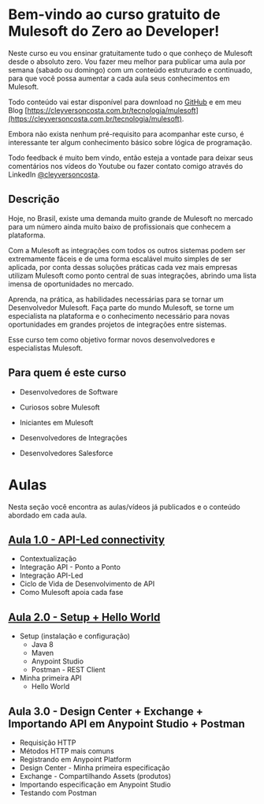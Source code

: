 # Bem-vindo ao curso gratuito de Mulesoft do Zero ao Developer!

Neste curso eu vou ensinar gratuitamente tudo o que conheço de Mulesoft desde o absoluto zero. Vou fazer meu melhor para publicar uma aula por semana (sabado ou domingo) com um conteúdo estruturado e continuado, para que você possa aumentar a cada aula seus conhecimentos em Mulesoft. 

Todo conteúdo vai estar disponível para download no [GitHub](https://github.com/cleyversoncosta/curso-mulesoft-do-zero-ao-developer) e em meu Blog [https://cleyversoncosta.com.br/tecnologia/mulesoft](https://cleyversoncosta.com.br/tecnologia/mulesoft).

Embora não exista nenhum pré-requisito para acompanhar este curso, é interessante ter algum conhecimento básico sobre lógica de programação.

Todo feedback é muito bem vindo, então esteja a vontade para deixar seus comentários nos vídeos do Youtube ou fazer contato comigo através do LinkedIn [@cleyversoncosta](https://pt.linkedin.com/in/cleyversoncosta). 

##  Descrição

Hoje, no Brasil, existe uma demanda muito grande de Mulesoft no mercado para um número ainda muito baixo de profissionais que conhecem a plataforma.

Com a Mulesoft as integrações com todos os outros sistemas podem ser extremamente fáceis e de uma forma escalável muito simples de ser aplicada, por conta dessas soluções práticas cada vez mais empresas utilizam Mulesoft como ponto central de suas integrações, abrindo uma lista imensa de oportunidades no mercado.
  
Aprenda, na prática, as habilidades necessárias para se tornar um Desenvolvedor Mulesoft. Faça parte do mundo Mulesoft, se torne um especialista na plataforma e o conhecimento necessário para novas oportunidades em grandes projetos de integrações entre sistemas.

Esse curso tem como objetivo formar novos desenvolvedores e especialistas Mulesoft.

## Para quem é este curso

- Desenvolvedores de Software

- Curiosos sobre Mulesoft

- Iniciantes em Mulesoft

- Desenvolvedores de Integrações

- Desenvolvedores Salesforce

# Aulas

Nesta seção você encontra as aulas/vídeos já publicados e o conteúdo abordado em cada aula. 

## [Aula 1.0 - API-Led connectivity](https://cleyversoncosta.com.br/tecnologia/aula-1-0-mulesoft-api-led-connectivity-3396)
- Contextualização
- Integração API - Ponto a Ponto
- Integração API-Led
- Ciclo de Vida de Desenvolvimento de API
- Como Mulesoft apoia cada fase
  
## [Aula 2.0 - Setup + Hello World](https://cleyversoncosta.com.br/tecnologia/aula-2-0-setup-dependencias-e-instalacao-do-anypoint-studio-hello-world-3418)
- Setup (instalação e configuração)
  - Java 8
  - Maven 
  - Anypoint Studio
  - Postman - REST Client
- Minha primeira API
  - Hello World
  
## Aula 3.0 - Design Center + Exchange + Importando API em Anypoint Studio + Postman
- Requisição HTTP 
- Métodos HTTP mais comuns
- Registrando em Anypoint Platform
- Design Center - Minha primeira especificação
- Exchange - Compartilhando Assets (produtos)
- Importando especificação em Anypoint Studio
- Testando com Postman
